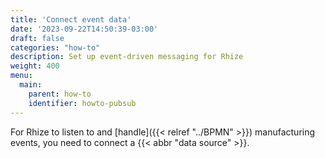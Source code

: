```yaml
---
title: 'Connect event data'
date: '2023-09-22T14:50:39-03:00'
draft: false
categories: "how-to"
description: Set up event-driven messaging for Rhize
weight: 400
menu:
  main:
    parent: how-to
    identifier: howto-pubsub
---
```


For Rhize to listen to and [handle]({{< relref "../BPMN" >}}) manufacturing events,
you need to connect a {{< abbr "data source" >}}. 


